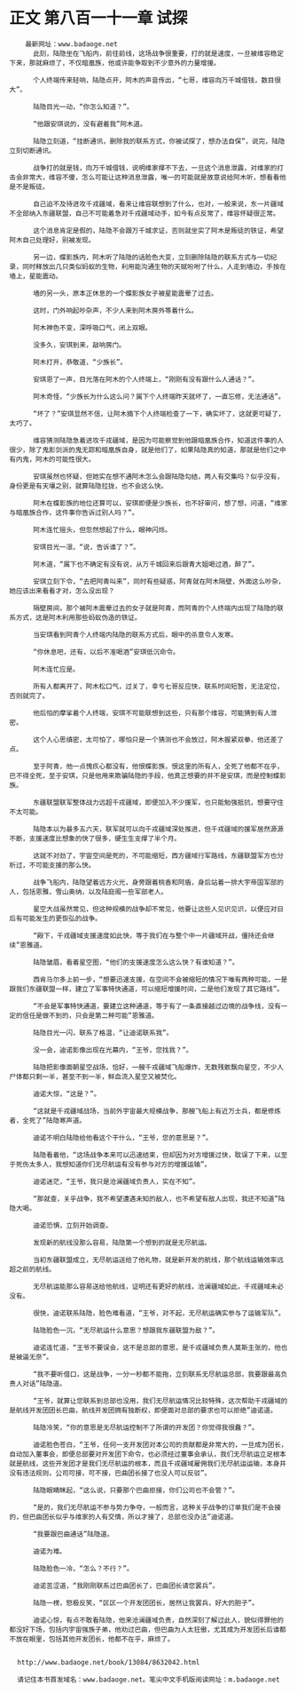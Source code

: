 # 正文 第八百一十一章 试探
        最新网址：www.badaoge.net
          此刻，陆隐坐在飞船内，前往前线，这场战争很重要，打的就是速度，一旦被维容稳定下来，那就麻烦了，不仅暗凰族，他或许能争取到不少意外的力量增援。
      
          个人终端传来轻响，陆隐点开，阿木的声音传出，“七哥，维容向万千城借钱，数目很大”。
      
          陆隐目光一动，“你怎么知道？”。
      
          “他跟安琪说的，没有避着我”阿木道。
      
          陆隐立刻道，“挂断通讯，删除我的联系方式，你被试探了，想办法自保”，说完，陆隐立刻切断通讯。
      
          战争打的就是钱，向万千城借钱，说明维家撑不下去，一旦这个消息泄露，对维家的打击会非常大，维容不傻，怎么可能让这种消息泄露，唯一的可能就是故意说给阿木听，想看看他是不是叛徒。
      
          自己迫不及待进攻千戎疆域，看来让维容联想到了什么，也对，一般来说，东一片疆域不全部纳入东疆联盟，自己不可能着急对千戎疆域动手，如今有点反常了，维容怀疑很正常。
      
          这个消息肯定是假的，陆隐不会跟万千城求证，否则就坐实了阿木是叛徒的铁证，希望阿木自己处理好，别被发现。
      
          另一边，蝶影族内，阿木听了陆隐的话脸色大变，立刻删除陆隐的联系方式与一切纪录，同时释放出几只类似蚂蚁的生物，利用能沟通生物的天赋吩咐了什么，人走到墙边，手按在墙上，星能震动。
      
          墙的另一头，原本正休息的一个蝶影族女子被星能震晕了过去。
      
          这时，门外响起吵杂声，不少人来到阿木房外等着什么。
      
          阿木神色不变，深呼吸口气，闭上双眼。
      
          没多久，安琪到来，敲响房门。
      
          阿木打开，恭敬道，“少族长”。
      
          安琪恩了一声，目光落在阿木的个人终端上，“刚刚有没有跟什么人通话？”。
      
          阿木奇怪，“少族长为什么这么问？属下个人终端昨天就坏了，一直忘修，无法通话”。
      
          “坏了？”安琪显然不信，让阿木摘下个人终端检查了一下，确实坏了，这就更可疑了，太巧了。
      
          维容猜测陆隐急着进攻千戎疆域，是因为可能察觉到他跟暗凰族合作，知道这件事的人很少，除了鬼影剑派的鬼无踪和暗凰族自身，就是他们了，如果陆隐真的知道，那就是他们之中有内鬼，阿木的可能性很大。
      
          安琪虽然也怀疑，但她实在想不通阿木怎么会跟陆隐勾结，两人有交集吗？似乎没有，身份更是有天壤之别，就算陆隐拉拢，也不会这么快。
      
          阿木在蝶影族的地位还算可以，安琪即便是少族长，也不好审问，想了想，问道，“维家与暗凰族合作，这件事你告诉过别人吗？”。
      
          阿木连忙摇头，但忽然想起了什么，眼神闪烁。
      
          安琪目光一凛，“说，告诉谁了？”。
      
          阿木道，“属下也不确定有没有说，从万千城回来后跟青大姐喝过酒，醉了”。
      
          安琪立刻下令，“去把阿青叫来”，同时有些疑惑，阿青就在阿木隔壁，外面这么吵杂，她应该出来看看才对，怎么没出现？
      
          隔壁房间，那个被阿木震晕过去的女子就是阿青，而阿青的个人终端内出现了陆隐的联系方式，这是阿木利用那些蚂蚁伪造的铁证。
      
          当安琪看到阿青个人终端内陆隐的联系方式后，眼中的杀意令人发寒。
      
          “你休息吧，还有，以后不准喝酒”安琪低沉命令。
      
          阿木连忙应是。
      
          所有人都离开了，阿木松口气，过关了，幸亏七哥反应快，联系时间短暂，无法定位，否则就完了。
      
          他后怕的摩挲着个人终端，安琪不可能联想到这些，只有那个维容，可能猜到有人泄密。
      
          这个人心思缜密，太可怕了，哪怕只是一个猜测也不会放过，阿木握紧双拳，他还差了点。
      
          至于阿青，他一点愧疚心都没有，他恨蝶影族，恨这里的所有人，全死了他都不在乎，巴不得全死，至于安琪，只是他用来欺骗陆隐的手段，他真正想要的并不是安琪，而是控制蝶影族。
      
          东疆联盟联军整体战力远超千戎疆域，即便加入不少援军，也只能勉强抵抗，想要守住不太可能。
      
          陆隐本以为最多五六天，联军就可以向千戎疆域深处推进，但千戎疆域的援军居然源源不断，支援速度比想象的快了很多，硬生生支撑了半个月。
      
          这就不对劲了，宇宙空间是死的，不可能缩短，西方疆域行军路线，东疆联盟军方也分析过，不可能支援的那么快。
      
          战争飞船内，陆隐望着远方火光，身旁跟着桃香和阿盾，身后站着一排大宇帝国军部的人，包括恩雅，雪山奥纳，以及陆庭阁一些军部老人。
      
          星空大战虽然常见，但这种规模的战争却不常见，他要让这些人见识见识，以便应对日后有可能发生的更恢弘的战争。
      
          “殿下，千戎疆域支援速度如此快，等于我们在与整个中一片疆域开战，僵持还会继续”恩雅道。
      
          陆隐皱眉，看着星空图，“他们的支援速度怎么这么快？有谁知道？”。
      
          西肯马尔多上前一步，“想要迅速支援，在空间不会被缩短的情况下唯有两种可能，一是跟我们东疆联盟一样，建立了军事特快通道，可以缩短增援时间，二是他们发现了其它路线”。
      
          “不会是军事特快通道，要建立这种通道，等于有了一条直接越过边境的战争线，没有一定的信任是做不到的，只会是第二种可能”恩雅道。
      
          陆隐目光一闪，联系了格温，“让迪诺联系我”。
      
          没一会，迪诺影像出现在光幕内，“王爷，您找我？”。
      
          陆隐把影像面朝星空战场，恰好，一艘千戎疆域飞船爆炸，无数残骸飘向星空，不少人尸体都只剩一半，甚至不到一半，鲜血流入星空又被焚化。
      
          迪诺大惊，“这是？”。
      
          “这就是千戎疆域战场，当前外宇宙最大规模战争，那艘飞船上有近万士兵，都是修炼者，全死了”陆隐寒声道。
      
          迪诺不明白陆隐给他看这个干什么，“王爷，您的意思是？”。
      
          陆隐看着他，“这场战争本来可以迅速结束，但却因为对方增援过快，耽误了下来，以至于死伤太多人，我想知道你们无尽航运有没有参与对方的增援运输”。
      
          迪诺迷茫，“王爷，我只是沧澜疆域负责人，实在不知”。
      
          “那就查，关乎战争，我不希望遭遇未知的敌人，也不希望有敌人出现，我还不知道”陆隐大喝。
      
          迪诺恐惧，立刻开始调查。
      
          发现新的航线没那么容易，陆隐第一个想到的就是无尽航运。
      
          当初东疆联盟成立，无尽航运送给了他礼物，就是新开发的航线，那个航线运输效率远超之前的航线。
      
          无尽航运能那么容易送给他航线，证明还有更好的航线，沧澜疆域如此，千戎疆域未必没有。
      
          很快，迪诺联系陆隐，脸色难看道，“王爷，对不起，无尽航运确实参与了运输军队”。
      
          陆隐脸色一沉，“无尽航运什么意思？想跟我东疆联盟为敌？”。
      
          迪诺连忙道，“王爷不要误会，这不是总部的意思，是千戎疆域负责人莫斯主张的，他也是被逼无奈”。
      
          “我不要听借口，这是战争，一分一秒都不能拖，立刻联系无尽航运总部，我要跟最高负责人对话”陆隐道。
      
          “王爷，就算让您联系到总部也没用，我们无尽航运情况比较特殊，这次帮助千戎疆域的是航线开发团团长巴曲，航线开发团拥有独断权，即便面对总部的要求也可以拒绝”迪诺道。
      
          陆隐冷笑，“你的意思是无尽航运控制不了所谓的开发团？你觉得我很蠢？”。
      
          迪诺脸色苍白，“王爷，任何一支开发团对本公司的贡献都是非常大的，一旦成为团长，自动加入董事会，即便总部要对开发团下命令，也必须经过董事会承认，我们无尽航运立足根本就是航线，这些开发团才是我们无尽航运的根本，而且千戎疆域雇佣我们无尽航运运输，本身并没有违法规则，公司可接，可不接，巴曲团长接了也没人可以反驳”。
      
          陆隐眼睛眯起，“这么说，只要那个巴曲拒接，你们公司也不会管？”。
      
          “是的，我们无尽航运不参与势力争夺，一般而言，这种关乎战争的订单我们是不会接的，但巴曲团长似乎与维家的人有交情，所以才接了，总部也没办法”迪诺道。
      
          “我要跟巴曲通话”陆隐道。
      
          迪诺为难。
      
          陆隐脸色一冷，“怎么？不行？”。
      
          迪诺苦涩道，“我刚刚联系过巴曲团长了，巴曲团长请您罢兵”。
      
          陆隐一楞，怒极反笑，“区区一个开发团团长，居然让我罢兵，好大的胆子”。
      
          迪诺心惊，有点不敢看陆隐，他来沧澜疆域负责，自然深刻了解过此人，貌似得罪他的都没好下场，包括内宇宙强族子弟，他劝过巴曲，但巴曲为人太狂傲，尤其成为开发团长后谁都不放在眼里，包括其他开发团长，他都不在乎，麻烦了。
      
      
      http://www.badaoge.net/book/13084/8632042.html
      
      请记住本书首发域名：www.badaoge.net。笔尖中文手机版阅读网址：m.badaoge.net